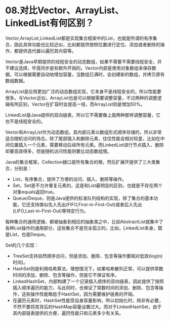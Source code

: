 # 08.对比Vector、ArrayList、LinkedList有何区别？

Vector,ArrayList,LinkedList都是实现集合框架中的List，也就是所谓的有序集合，因此具体功能也比较近似，比如都提供按照位置进行定位、添加或者删除的操作，都提供迭代器以遍历其内容等。

Vector是Java早期提供的线程安全的动态数组，如果不需要不需要线程安全，并不建议选择，毕竟同步是有额外开销的。Vector内部是使用对象数组来保存数据，可以根据需要自动地增加容量，当数组已满时，会创建新的数组，并拷贝原有数组数据。

ArrayList是应用更加广泛的动态数组实现，它本身不是线程安全的，所以性能要很多。与Vector近似，ArrayList也是可以根据需要调整容量，不过两种的调整逻辑有所区别，Vector在扩容时会提高一倍，而ArrayList则是增加50%。

LinkedList是Java提供的双向链表，所以它不需要像上面两种那样调整容量，它也不是线程安全的。

Vector和ArrayList作为动态数组，其内部元素以数组形式顺序存储的，所以非常适合随机访问的场合。除了尾部插入和删除元素，往往性能会相对较差，比如在中间位置插入一个元素，需要移动后续所有元素。而LinkedList进行节点插入、删除却要高效得多，但是随机访问性能则要比动态数组慢。

Java的集合框架，Collection接口是所有集合的根，然后扩展开提供了三大类集合，分别是：

+ List，有序集合，提供了方便的访问、插入、删除等操作。
+ Set，Set是不允许重复元素的，这是和List最明显的区别，也就是不存在两个对象equals返回true。
+ Queue/Deque，则是Java提供的标准队列结构的实现，除了集合的基本功能，它还支持类似先入先出(FIFO,First-in-First-Out)或者后入先出(LIFO,Last-in-First-Out)等特定行为。

每种集合的通用逻辑，都被抽象到相应的抽象类之中，比如AbstractList就集中了各种List操作的通用部分，这些集合不是完全孤立的，比如，LinkedList本身，既是List，也是Deque。

Set的几个实现：

+ TreeSet支持自然顺序访问，但是添加、删除、包含等操作要相对低效(log(n)时间)。
+ HashSet则是利用哈希算法，理想情况下，如果哈希散列正常，可以提供常数时间的添加、删除、包含等操作，但是它不保证有序。
+ LinkedHashSet，内部构建了一个记录插入顺序的双向链表，因此提供了按照插入顺序遍历的能力，与此同时，也保证了常数时间的添加、删除、包含等操作，这些操作性能略低于HashSet，因为需要维护链表的开销。
+ 在遍历元素时，HashSet性能受自身容量影响，所以初始化时，除非有必要，不然不要将其背后的HashMap容量设置过大。而对于LinkedHashSet，由于其内部链表提供的方便，遍历性能只和元素多少有关系。